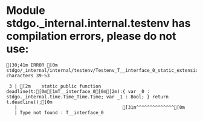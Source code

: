 # Module stdgo._internal.internal.testenv has compilation errors, please do not use:
```
[30;41m ERROR [0m stdgo/_internal/internal/testenv/Testenv_T__interface_0_static_extension.hx:3: characters 39-53

 3 | [2m    static public function deadline(t:[0m[1mT__interface_0[0m[2m):{ var _0 : stdgo._internal.time.Time_Time.Time; var _1 : Bool; } return t.deadline();[0m
   |                                       [31m^^^^^^^^^^^^^^[0m
   | Type not found : T__interface_0


```

